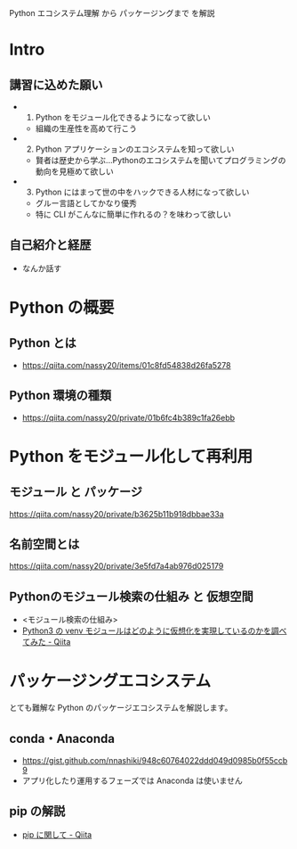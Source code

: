 Python エコシステム理解 から パッケージングまで を解説

# Intro 
## 講習に込めた願い
- 1. Python をモジュール化できるようになって欲しい
    - 組織の生産性を高めて行こう
- 2. Python アプリケーションのエコシステムを知って欲しい
    - 賢者は歴史から学ぶ...Pythonのエコシステムを聞いてプログラミングの動向を見極めて欲しい
- 3. Python にはまって世の中をハックできる人材になって欲しい
    - グルー言語としてかなり優秀
    - 特に CLI がこんなに簡単に作れるの？を味わって欲しい

## 自己紹介と経歴
- なんか話す

# Python の概要
##  Python とは
- https://qiita.com/nassy20/items/01c8fd54838d26fa5278

## Python 環境の種類
- https://qiita.com/nassy20/private/01b6fc4b389c1fa26ebb

# Python をモジュール化して再利用
## モジュール と パッケージ
https://qiita.com/nassy20/private/b3625b11b918dbbae33a

## 名前空間とは
https://qiita.com/nassy20/private/3e5fd7a4ab976d025179

## Pythonのモジュール検索の仕組み と 仮想空間
- <モジュール検索の仕組み>
- [Python3 の venv モジュールはどのように仮想化を実現しているのかを調べてみた - Qiita](https://qiita.com/nassy20/items/0f438f638e03fbd9e566)

# パッケージングエコシステム
とても難解な Python のパッケージエコシステムを解説します。

## conda・Anaconda
- https://gist.github.com/nnashiki/948c60764022ddd049d0985b0f55ccb9
- アプリ化したり運用するフェーズでは Anaconda は使いません

## pip の解説
- [pip に関して - Qiita](https://qiita.com/nassy20/private/e33cd5e27915878bd949)
